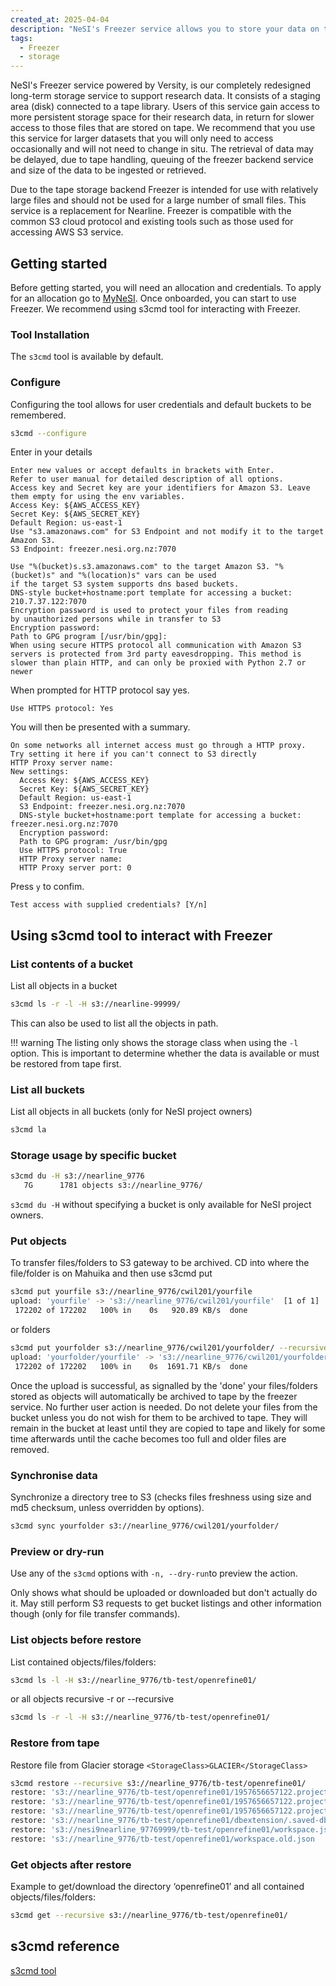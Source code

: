 ```yaml
---
created_at: 2025-04-04
description: "NeSI's Freezer service allows you to store your data on tape for long term storage."
tags: 
  - Freezer
  - storage
---
```


NeSI's Freezer service powered by Versity, is our completely redesigned long-term storage service to support research data. It consists of a staging area (disk) connected to a tape library. Users of this service gain access to more persistent storage space for their research data, in return for slower access to those files that are stored on tape. We recommend that you use this service for larger datasets that you will only need to access occasionally and will not need to change in situ. The retrieval of data may be delayed, due to tape handling, queuing of the freezer backend service and size of the data to be ingested or retrieved.

Due to the tape storage backend Freezer is intended for use with relatively large files and should not be used for a large number of small files. This service is a replacement for Nearline. Freezer is compatible with the common S3 cloud protocol and existing tools such as those used for accessing AWS S3 service.

## Getting started

Before getting started, you will need an allocation and credentials. To apply for an allocation go to [MyNeSI](https://my.nesi.org.nz/).
Once onboarded, you can start to use Freezer.
We recommend using s3cmd tool for interacting with Freezer.

### Tool Installation
The `s3cmd` tool is available by default.  

### Configure
Configuring the tool allows for user credentials and default buckets to be remembered.

```sh
s3cmd --configure
```

Enter in your details

```
Enter new values or accept defaults in brackets with Enter.
Refer to user manual for detailed description of all options.
Access key and Secret key are your identifiers for Amazon S3. Leave them empty for using the env variables.
Access Key: ${AWS_ACCESS_KEY} 
Secret Key: ${AWS_SECRET_KEY}
Default Region: us-east-1
Use "s3.amazonaws.com" for S3 Endpoint and not modify it to the target Amazon S3.
S3 Endpoint: freezer.nesi.org.nz:7070
```

```
Use "%(bucket)s.s3.amazonaws.com" to the target Amazon S3. "%(bucket)s" and "%(location)s" vars can be used
if the target S3 system supports dns based buckets.
DNS-style bucket+hostname:port template for accessing a bucket: 210.7.37.122:7070
Encryption password is used to protect your files from reading
by unauthorized persons while in transfer to S3
Encryption password: 
Path to GPG program [/usr/bin/gpg]: 
When using secure HTTPS protocol all communication with Amazon S3
servers is protected from 3rd party eavesdropping. This method is
slower than plain HTTP, and can only be proxied with Python 2.7 or newer
```

When prompted for HTTP protocol say yes.

```
Use HTTPS protocol: Yes
```

You will then be presented with a summary.

```
On some networks all internet access must go through a HTTP proxy.
Try setting it here if you can't connect to S3 directly
HTTP Proxy server name: 
New settings:
  Access Key: ${AWS_ACCESS_KEY}
  Secret Key: ${AWS_SECRET_KEY}
  Default Region: us-east-1
  S3 Endpoint: freezer.nesi.org.nz:7070
  DNS-style bucket+hostname:port template for accessing a bucket: freezer.nesi.org.nz:7070
  Encryption password: 
  Path to GPG program: /usr/bin/gpg
  Use HTTPS protocol: True
  HTTP Proxy server name: 
  HTTP Proxy server port: 0

```
Press `y` to confim.

```
Test access with supplied credentials? [Y/n]
```
## Using s3cmd tool to interact with Freezer
### List contents of a bucket

List all objects in a bucket

```sh
s3cmd ls -r -l -H s3://nearline-99999/
```

This can also be used to list all the objects in path.

!!! warning
    The listing only shows the storage class when using the `-l` option. This is important to determine whether the data is available or must be restored from tape first.

### List all buckets

List all objects in all buckets (only for NeSI project owners)
```sh
s3cmd la
```

### Storage usage by specific bucket

```sh
s3cmd du -H s3://nearline_9776
   7G      1781 objects s3://nearline_9776/
```
`s3cmd du -H` without specifying a bucket is only available for NeSI project owners.

### Put objects

To transfer files/folders to S3 gateway to be archived. CD into where the file/folder is on Mahuika and then use s3cmd put

```sh
s3cmd put yourfile s3://nearline_9776/cwil201/yourfile
upload: 'yourfile' -> 's3://nearline_9776/cwil201/yourfile'  [1 of 1]
 172202 of 172202   100% in    0s   920.89 KB/s  done
```

or folders

```sh
s3cmd put yourfolder s3://nearline_9776/cwil201/yourfolder/ --recursive
upload: 'yourfolder/yourfile' -> 's3://nearline_9776/cwil201/yourfolder/yourfolder/yourfile'  [1 of 1]
 172202 of 172202   100% in    0s  1691.71 KB/s  done
```

Once the upload is successful, as signalled by the 'done' your files/folders stored as objects will automatically be archived to tape by the freezer service. No further user action is needed. Do not delete your files from the bucket unless you do not wish for them to be archived to tape. They will remain in the bucket at least until they are copied to tape and likely for some time afterwards until the cache becomes too full and older files are removed.

### Synchronise data

Synchronize a directory tree to S3 (checks files freshness using size and md5 checksum, unless overridden by options).

```sh
s3cmd sync yourfolder s3://nearline_9776/cwil201/yourfolder/
```

### Preview or dry-run

Use any of the `s3cmd` options with `-n, --dry-run`to preview the action.

Only shows what should be uploaded or downloaded but don't actually do it. May still perform S3 requests to get bucket listings and other information though (only for file transfer commands).

### List objects before restore

List contained objects/files/folders:

```sh
s3cmd ls -l -H s3://nearline_9776/tb-test/openrefine01/
```

or all objects recursive -r or --recursive

```sh
s3cmd ls -r -l -H s3://nearline_9776/tb-test/openrefine01/
```

### Restore from tape

Restore file from Glacier storage `<StorageClass>GLACIER</StorageClass>`

```sh
s3cmd restore --recursive s3://nearline_9776/tb-test/openrefine01/ 
restore: 's3://nearline_9776/tb-test/openrefine01/1957656657122.project/data.zip'
restore: 's3://nearline_9776/tb-test/openrefine01/1957656657122.project/metadata.json'
restore: 's3://nearline_9776/tb-test/openrefine01/1957656657122.project/metadata.old.json'
restore: 's3://nearline_9776/tb-test/openrefine01/dbextension/.saved-db-connections.json'
restore: 's3://nesi9nearline_97769999/tb-test/openrefine01/workspace.json'
restore: 's3://nearline_9776/tb-test/openrefine01/workspace.old.json
```

### Get objects after restore

Example to get/download the directory ‘openrefine01’ and all contained objects/files/folders:

```sh
s3cmd get --recursive s3://nearline_9776/tb-test/openrefine01/
```

## s3cmd reference

[s3cmd tool](https://s3tools.org/usage)



